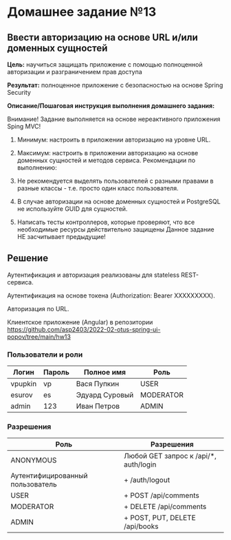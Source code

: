 # Домашнее задание №13

## Ввести авторизацию на основе URL и/или доменных сущностей

**Цель:** научиться защищать приложение с помощью полноценной авторизации и разграничением прав доступа

**Результат:** полноценное приложение с безопасностью на основе Spring Security

**Описание/Пошаговая инструкция выполнения домашнего задания:**

Внимание! Задание выполняется на основе нереактивного приложения Sping MVC!

1. Минимум: настроить в приложении авторизацию на уровне URL.
    
2. Максимум: настроить в приложении авторизацию на основе доменных сущностей и методов сервиса. Рекомендации по выполнению:
    
3. Не рекомендуется выделять пользователей с разными правами в разные классы - т.е. просто один класс пользователя.
    
4. В случае авторизации на основе доменных сущностей и PostgreSQL не используйте GUID для сущностей.
    
5. Написать тесты контроллеров, которые проверяют, что все необходимые ресурсы действительно защищены Данное задание НЕ засчитывает предыдущие!


## Решение

Аутентификация и авторизация реализованы для stateless REST-сервиса.

Аутентификация на основе токена (Authorization: Bearer XXXXXXXXX).

Авторизация по URL.

Клиентское приложение (Angular) в репозитории https://github.com/asp2403/2022-02-otus-spring-ui-popov/tree/main/hw13

### Пользователи и роли

Логин|Пароль|Полное имя|Роль
-----|------|----------|----
vpupkin|vp|Вася Пупкин|USER
esurov|es|Эдуард Суровый|MODERATOR
admin  |123|Иван Петров|ADMIN

### Разрешения

Роль|Разрешения
---|---
ANONYMOUS| Любой GET запрос к /api/*, auth/login
Аутентифицированный пользователь| + /auth/logout
USER|+ POST /api/comments
MODERATOR|+ DELETE /api/comments
ADMIN|+ POST, PUT, DELETE /api/books
